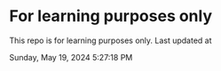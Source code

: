 # For learning purposes only
This repo is for learning purposes only.
Last updated at

Sunday, May 19, 2024 5:27:18 PM

